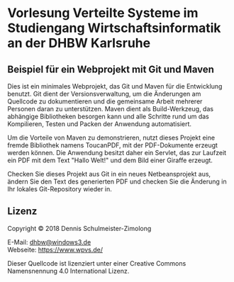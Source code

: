 Vorlesung Verteilte Systeme im Studiengang Wirtschaftsinformatik an der DHBW Karlsruhe
======================================================================================

Beispiel für ein Webprojekt mit Git und Maven
---------------------------------------------

Dies ist ein minimales Webprojekt, das Git und Maven für die Entwicklung benutzt.
Git dient der Versionsverwaltung, um die Änderungen am Quellcode zu dokumentieren
und die gemeinsame Arbeit mehrerer Personen daran zu unterstützen. Maven dient
als Build-Werkzeug, das abhängige Bibliotheken besorgen kann und alle Schritte
rund um das Kompilieren, Testen und Packen der Anwendung automatisiert.

Um die Vorteile von Maven zu demonstrieren, nutzt dieses Projekt eine fremde
Bibliothek namens ToucanPDF, mit der PDF-Dokumente erzeugt werden können.
Die Anwendung besitzt daher ein Servlet, das zur Laufzeit ein PDF mit dem
Text "Hallo Welt!" und dem Bild einer Giraffe erzeugt.

Checken Sie dieses Projekt aus Git in ein neues Netbeansprojekt aus, ändern
Sie den Text des generierten PDF und checken Sie die Änderung in Ihr lokales
Git-Repository wieder in.

Lizenz
------

 Copyright © 2018 Dennis Schulmeister-Zimolong
 
 E-Mail: dhbw@windows3.de <br/>
 Webseite: https://www.wpvs.de/
 
 Dieser Quellcode ist lizenziert unter einer
 Creative Commons Namensnennung 4.0 International Lizenz.
